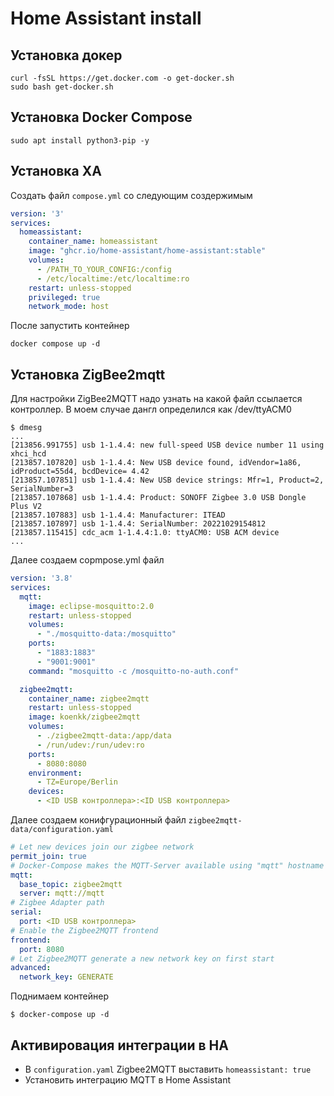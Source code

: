 # Home Assistant install

## Установка докер
```
curl -fsSL https://get.docker.com -o get-docker.sh
sudo bash get-docker.sh
```
## Установка Docker Compose
```
sudo apt install python3-pip -y
```
## Установка ХА
Создать файл ```compose.yml``` со следующим создержимым
```yaml
version: '3'
services:
  homeassistant:
    container_name: homeassistant
    image: "ghcr.io/home-assistant/home-assistant:stable"
    volumes:
      - /PATH_TO_YOUR_CONFIG:/config
      - /etc/localtime:/etc/localtime:ro
    restart: unless-stopped
    privileged: true
    network_mode: host
```
После запустить контейнер
```
docker compose up -d
```
## Установка ZigBee2mqtt
Для настройки ZigBee2MQTT надо узнать на какой файл ссылается контроллер. В моем случае дангл определился как /dev/ttyACM0
```
$ dmesg
...
[213856.991755] usb 1-1.4.4: new full-speed USB device number 11 using xhci_hcd
[213857.107820] usb 1-1.4.4: New USB device found, idVendor=1a86, idProduct=55d4, bcdDevice= 4.42
[213857.107851] usb 1-1.4.4: New USB device strings: Mfr=1, Product=2, SerialNumber=3
[213857.107868] usb 1-1.4.4: Product: SONOFF Zigbee 3.0 USB Dongle Plus V2
[213857.107883] usb 1-1.4.4: Manufacturer: ITEAD
[213857.107897] usb 1-1.4.4: SerialNumber: 20221029154812
[213857.115415] cdc_acm 1-1.4.4:1.0: ttyACM0: USB ACM device
...
```
Далее создаем copmpose.yml файл
```yaml
version: '3.8'
services:
  mqtt:
    image: eclipse-mosquitto:2.0
    restart: unless-stopped
    volumes:
      - "./mosquitto-data:/mosquitto"
    ports:
      - "1883:1883"
      - "9001:9001"
    command: "mosquitto -c /mosquitto-no-auth.conf"

  zigbee2mqtt:
    container_name: zigbee2mqtt
    restart: unless-stopped
    image: koenkk/zigbee2mqtt
    volumes:
      - ./zigbee2mqtt-data:/app/data
      - /run/udev:/run/udev:ro
    ports:
      - 8080:8080
    environment:
      - TZ=Europe/Berlin
    devices:
      - <ID USB контроллера>:<ID USB контроллера>
```
Далее создаем конифгурационный файл ```zigbee2mqtt-data/configuration.yaml```
```yaml
# Let new devices join our zigbee network
permit_join: true
# Docker-Compose makes the MQTT-Server available using "mqtt" hostname
mqtt:
  base_topic: zigbee2mqtt
  server: mqtt://mqtt
# Zigbee Adapter path
serial:
  port: <ID USB контроллера>
# Enable the Zigbee2MQTT frontend
frontend:
  port: 8080
# Let Zigbee2MQTT generate a new network key on first start
advanced:
  network_key: GENERATE
 ```   
Поднимаем контейнер
```
$ docker-compose up -d
```
## Активировация интеграции в HA

- В ```configuration.yaml``` Zigbee2MQTT выставить ```homeassistant: true```
- Установить интеграцию MQTT в Home Assistant

